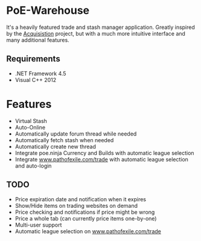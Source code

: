 # PoE-Warehouse
It's a heavily featured trade and stash manager application. Greatly inspired by the [Acquisistion](https://github.com/xyzz/acquisition) project, but with a much more intuitive interface and many additional features.

## Requirements
- .NET Framework 4.5
- Visual C++ 2012

# Features
- Virtual Stash
- Auto-Online 
- Automatically update forum thread while needed
- Automatically fetch stash when needed
- Automatically create new thread
- Integrate poe.ninja Currency and Builds with automatic league selection
- Integrate www.pathofexile.com/trade with automatic league selection and auto-login

## TODO
- Price expiration date and notification when it expires
- Show/Hide items on trading websites on demand
- Price checking and notifications if price might be wrong
- Price a whole tab (can currently price items one-by-one)
- Multi-user support
- Automatic league selection on www.pathofexile.com/trade
